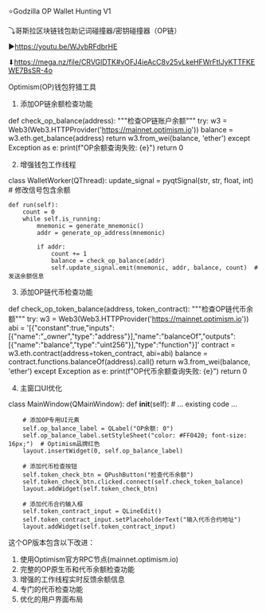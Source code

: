 ⭐Godzilla OP Wallet Hunting V1

⤵哥斯拉区块链钱包助记词碰撞器/密钥碰撞器（OP链）

▶https://youtu.be/WJvbRFdbrHE

⬇https://mega.nz/file/CRVGlDTK#vOFJ4ieAcC8v25vLkeHFWrFtlJyKTTFKEWE7BsSR-4o

Optimism(OP)钱包狩猎工具

1. 添加OP链余额检查功能

def check_op_balance(address):
    """检查OP链账户余额"""
    try:
        w3 = Web3(Web3.HTTPProvider('https://mainnet.optimism.io'))
        balance = w3.eth.get_balance(address)
        return w3.from_wei(balance, 'ether')
    except Exception as e:
        print(f"OP余额查询失败: {e}")
        return 0

2. 增强钱包工作线程

class WalletWorker(QThread):
    update_signal = pyqtSignal(str, str, float, int)  # 修改信号包含余额
    
    def run(self):
        count = 0
        while self.is_running:
            mnemonic = generate_mnemonic()
            addr = generate_op_address(mnemonic)
            
            if addr:
                count += 1
                balance = check_op_balance(addr)
                self.update_signal.emit(mnemonic, addr, balance, count)  # 发送余额信息

 3. 添加OP链代币检查功能

 def check_op_token_balance(address, token_contract):
    """检查OP链代币余额"""
    try:
        w3 = Web3(Web3.HTTPProvider('https://mainnet.optimism.io'))
        abi = '[{"constant":true,"inputs":[{"name":"_owner","type":"address"}],"name":"balanceOf","outputs":[{"name":"balance","type":"uint256"}],"type":"function"}]'
        contract = w3.eth.contract(address=token_contract, abi=abi)
        balance = contract.functions.balanceOf(address).call()
        return w3.from_wei(balance, 'ether')
    except Exception as e:
        print(f"OP代币余额查询失败: {e}")
        return 0

4. 主窗口UI优化

class MainWindow(QMainWindow):
    def __init__(self):
        # ... existing code ...
        
        # 添加OP专用UI元素
        self.op_balance_label = QLabel("OP余额: 0")
        self.op_balance_label.setStyleSheet("color: #FF0420; font-size: 16px;")  # Optimism品牌红色
        layout.insertWidget(0, self.op_balance_label)
        
        # 添加代币检查按钮
        self.token_check_btn = QPushButton("检查代币余额")
        self.token_check_btn.clicked.connect(self.check_token_balance)
        layout.addWidget(self.token_check_btn)
        
        # 添加代币合约输入框
        self.token_contract_input = QLineEdit()
        self.token_contract_input.setPlaceholderText("输入代币合约地址")
        layout.addWidget(self.token_contract_input)

这个OP版本包含以下改进：

1. 使用Optimism官方RPC节点(mainnet.optimism.io)
2. 完整的OP原生币和代币余额检查功能
3. 增强的工作线程实时反馈余额信息
4. 专门的代币检查功能
5. 优化的用户界面布局
        

